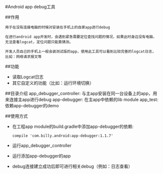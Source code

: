 #Android app debug工具

##作用

    用于在没有连接电脑的时候对安装在手机上的自家app进行debug
    
    在进行android app开发时，会遇到紧急需要定位查找问题的情况，如果此时身边没有电脑，无法查看logcat，定位问题只能靠猜测。
    
    开发人员自己的手机上一般会装测试版的app，使用此工具可以看到比较完善的logcat日志，比如：网络请求报文等
    
##功能

- 读取Logcat日志
- 其它自定义的功能（比如：运行环境切换）

##目录介绍
    app_debugger_controller:   与主app安装在同一台设备上的app，用来连接主app进行debug
    app-debugger:   在主app中依赖的lib module
    app_test:       依赖app-debugger的demo

##使用方式

- 在工程app module的build.gradle中添加app-debugger的依赖:
    
    `compile 'com.billy.android:app-debugger:1.1.7'`
- 运行app_debugger_controller

- 运行添加app-debugger的app

- debug连接建立成功后即可进行相关debug（例如：日志查看）




